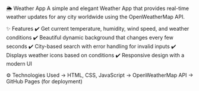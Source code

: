 🌦️ Weather App
A simple and elegant Weather App that provides real-time weather updates for any city worldwide using the OpenWeatherMap API.

✨ Features
✔️ Get current temperature, humidity, wind speed, and weather conditions
✔️ Beautiful dynamic background that changes every few seconds
✔️ City-based search with error handling for invalid inputs
✔️ Displays weather icons based on conditions
✔️ Responsive design with a modern UI

⚙️ Technologies Used
->  HTML, CSS, JavaScript
->  OpenWeatherMap API
->  GitHub Pages (for deployment)
